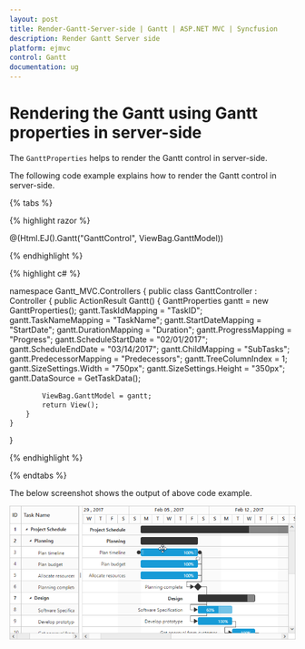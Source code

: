 ```yaml
---
layout: post
title: Render-Gantt-Server-side | Gantt | ASP.NET MVC | Syncfusion
description: Render Gantt Server side
platform: ejmvc
control: Gantt
documentation: ug
---
```


# Rendering the Gantt using Gantt properties in server-side

The `GanttProperties` helps to render the Gantt control in server-side.

The following code example explains how to render the Gantt control in server-side.

{% tabs %}

{% highlight razor %}


  @(Html.EJ().Gantt("GanttControl", ViewBag.GanttModel))
  

{% endhighlight  %}

{% highlight c# %}

   namespace Gantt_MVC.Controllers
{
    public class GanttController : Controller
    {
        public ActionResult Gantt()
        {
            GanttProperties gantt = new GanttProperties();
            gantt.TaskIdMapping = "TaskID";
            gantt.TaskNameMapping = "TaskName";
            gantt.StartDateMapping = "StartDate";
            gantt.DurationMapping = "Duration";
            gantt.ProgressMapping = "Progress";
            gantt.ScheduleStartDate = "02/01/2017";
            gantt.ScheduleEndDate = "03/14/2017";
            gantt.ChildMapping = "SubTasks";
            gantt.PredecessorMapping = "Predecessors";
            gantt.TreeColumnIndex = 1;
            gantt.SizeSettings.Width = "750px";
            gantt.SizeSettings.Height = "350px";
            gantt.DataSource = GetTaskData();
            
            ViewBag.GanttModel = gantt;
            return View();
        }
    }
}
   
{% endhighlight  %}

{% endtabs %} 

The below screenshot shows the output of above code example.

![](Render-Gantt-Server-side-images/Gantt_img1.png)